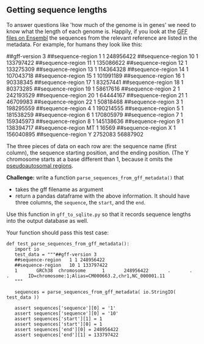## Getting sequence lengths

To answer questions like 'how much of the genome is in genes' we need to know what the length of
each genome is. Happily, if you look at the [GFF files on
Ensembl](http://ftp.ensembl.org/pub/current_gff3/) the sequences from the relevant reference are
listed in the metadata.  For example, for humans they look like this:

   ##gff-version 3
   ##sequence-region   1 1 248956422
   ##sequence-region   10 1 133797422
   ##sequence-region   11 1 135086622
   ##sequence-region   12 1 133275309
   ##sequence-region   13 1 114364328
   ##sequence-region   14 1 107043718
   ##sequence-region   15 1 101991189
   ##sequence-region   16 1 90338345
   ##sequence-region   17 1 83257441
   ##sequence-region   18 1 80373285
   ##sequence-region   19 1 58617616
   ##sequence-region   2 1 242193529
   ##sequence-region   20 1 64444167
   ##sequence-region   21 1 46709983
   ##sequence-region   22 1 50818468
   ##sequence-region   3 1 198295559
   ##sequence-region   4 1 190214555
   ##sequence-region   5 1 181538259
   ##sequence-region   6 1 170805979
   ##sequence-region   7 1 159345973
   ##sequence-region   8 1 145138636
   ##sequence-region   9 1 138394717
   ##sequence-region   MT 1 16569
   ##sequence-region   X 1 156040895
   ##sequence-region   Y 2752083 56887902

The three pieces of data on each row are: the sequence name (first column), the sequence starting
position, and the ending position. (The Y chromosome starts at a base different than 1, because it
omits the [pseudoautosomal
regions](https://www.ncbi.nlm.nih.gov/grc/human?filters=chr:Y#current-regions).

**Challenge:** write a function `parse_sequences_from_gff_metadata()` that

- takes the gff filename as argument
- return a pandas dataframe with the above information.  It should have three columns, the `sequence`, the `start`, and the `end`.

Use this function in `gff_to_sqlite.py` so that it records sequence lengths into the output
database as well.

Your function should pass this test case:

```
def test_parse_sequences_from_gff_metadata():
   import io
   test_data = """##gff-version 3
   ##sequence-region   1 1 248956422
   ##sequence-region   10 1 133797422
   1       GRCh38  chromosome      1       248956422       .       .       .       ID=chromosome:1;Alias=CM000663.2,chr1,NC_000001.11
   """

   sequences = parse_sequences_from_gff_metadata( io.StringIO( test_data ))

   assert sequences['sequence'][0] = '1'
   assert sequences['sequence'][0] = '10'
   assert sequences['start'][1] = 1
   assert sequences['start'][0] = 1
   assert sequences['end'][0] = 248956422
   assert sequences['end'][1] = 133797422
```

